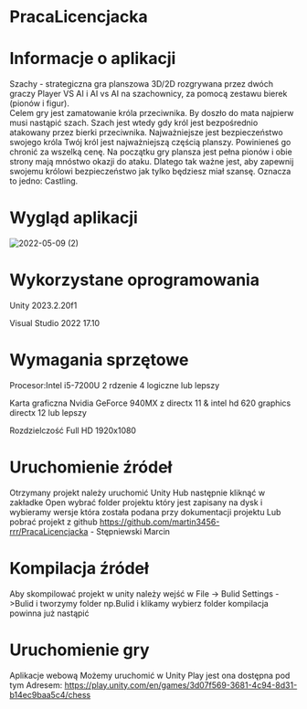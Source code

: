 # PracaLicencjacka

# Informacje o aplikacji

Szachy - strategiczna gra planszowa 3D/2D rozgrywana przez dwóch graczy Player VS AI i AI vs AI na szachownicy, za pomocą zestawu bierek (pionów i figur).  
Celem gry jest zamatowanie króla przeciwnika. By doszło do mata najpierw musi nastąpić szach. Szach jest wtedy gdy król jest bezpośrednio atakowany przez bierki przeciwnika. Najważniejsze jest bezpieczeństwo swojego króla
Twój król jest najważniejszą częścią planszy.
Powinieneś go chronić za wszelką cenę.
Na początku gry plansza jest pełna pionów i obie strony mają mnóstwo okazji do ataku.
Dlatego tak ważne jest, aby zapewnij swojemu królowi bezpieczeństwo jak tylko będziesz miał szansę.
Oznacza to jedno: Castling.
# Wygląd aplikacji
![2022-05-09 (2)](https://user-images.githubusercontent.com/62383498/167431913-bda9a10d-b71d-46ec-8fcc-73c0fe3229e9.png)
# Wykorzystane oprogramowania
 Unity 2023.2.20f1
 
 Visual Studio 2022 17.10
# Wymagania sprzętowe
 Procesor:Intel i5-7200U 2 rdzenie 4 logiczne lub lepszy
 
 Karta graficzna Nvidia GeForce 940MX z directx 11 & intel hd 620 graphics directx 12 lub lepszy
 
 Rozdzielczość Full HD 1920x1080
# Uruchomienie źródeł
Otrzymany projekt należy uruchomić Unity Hub następnie kliknąć w zakładke Open wybrać folder projektu który jest zapisany na dysk i wybieramy wersje która została podana przy dokumentacji projektu
Lub pobrać projekt z github https://github.com/martin3456-rrr/PracaLicencjacka - Stępniewski Marcin
# Kompilacja źródeł
Aby skompilować projekt w unity należy wejść w File -> Bulid Settings ->Bulid i tworzymy folder np.Bulid i klikamy wybierz folder kompilacja powinna już nastąpić
# Uruchomienie gry
Aplikacje webową Możemy uruchomić w Unity Play jest ona dostępna pod tym Adresem:
https://play.unity.com/en/games/3d07f569-3681-4c94-8d31-b14ec9baa5c4/chess
